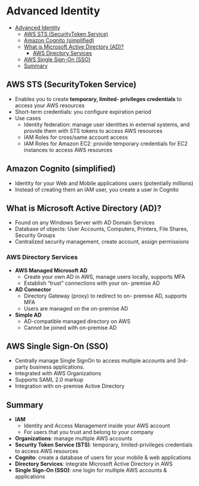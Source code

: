 # Advanced Identity

- [Advanced Identity](#advanced-identity)
  - [AWS STS (SecurityToken Service)](#aws-sts-securitytoken-service)
  - [Amazon Cognito (simplified)](#amazon-cognito-simplified)
  - [What is Microsoft Active Directory (AD)?](#what-is-microsoft-active-directory-ad)
    - [AWS Directory Services](#aws-directory-services)
  - [AWS Single Sign-On (SSO)](#aws-single-sign-on-sso)
  - [Summary](#summary)

## AWS STS (SecurityToken Service)

- Enables you to create **temporary, limited- privileges credentials** to access your AWS resources
- Short-term credentials: you configure expiration period
- Use cases
  - Identity federation: manage user identities in external systems, and provide them with STS tokens to access AWS resources
  - IAM Roles for cross/same account access
  - IAM Roles for Amazon EC2: provide temporary credentials for EC2 instances to access AWS resources

## Amazon Cognito (simplified)

- Identity for your Web and Mobile applications users (potentially millions)
- Instead of creating them an IAM user, you create a user in Cognito

## What is Microsoft Active Directory (AD)?

- Found on any Windows Server with AD Domain Services
- Database of objects: User Accounts, Computers, Printers, File Shares, Security Groups
- Centralized security management, create account, assign permissions

### AWS Directory Services

- **AWS Managed Microsoft AD**
  - Create your own AD in AWS, manage users locally, supports MFA
  - Establish “trust” connections with your on- premise AD
- **AD Connector**
  - Directory Gateway (proxy) to redirect to on- premise AD, supports MFA
  - Users are managed on the on-premise AD
- **Simple AD**
  - AD-compatible managed directory on AWS
  - Cannot be joined with on-premise AD

## AWS Single Sign-On (SSO)

- Centrally manage Single SignOn to access multiple accounts and 3rd-party business applications.
- Integrated with AWS Organizations
- Supports SAML 2.0 markup
- Integration with on-premise Active Directory

## Summary

- **IAM**
  - Identity and Access Management inside your AWS account
  - For users that you trust and belong to your company
- **Organizations**: manage multiple AWS accounts
- **Security Token Service (STS)**: temporary, limited-privileges credentials to access AWS resources
- **Cognito**: create a database of users for your mobile & web applications
- **Directory Services**: integrate Microsoft Active Directory in AWS
- **Single Sign-On (SSO)**: one login for multiple AWS accounts & applications